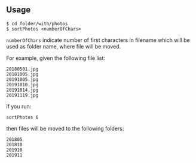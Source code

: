 ## Usage

```
$ cd folder/with/photos  
$ sortPhotos <numberOfChars>
```

`numberOfChars` indicate number of first characters in filename which will be used as folder name, where file will be moved.

For example, given the following file list:

```
20180501.jpg
20181005.jpg
20191005.jpg
20191010.jpg
20191014.jpg
20191119.jpg
```

if you run:

```
sortPhotos 6
```

then files will be moved to the following folders:

```
201805
201810
201910
201911
```
